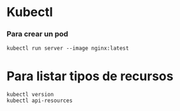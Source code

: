 # Kubectl

### Para crear un pod

```
kubectl run server --image nginx:latest
```

# Para listar tipos de recursos

```
kubectl version
kubectl api-resources
```
